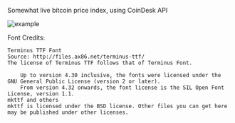 Somewhat live bitcoin price index, using CoinDesk API

![example](https://spotbitcoin.herokuapp.com/current.png)

Font Credits:

```
Terminus TTF Font
Source: http://files.ax86.net/terminus-ttf/
The license of Terminus TTF follows that of Terminus Font.

    Up to version 4.30 inclusive, the fonts were licensed under the GNU General Public License (version 2 or later).
    From version 4.32 onwards, the font license is the SIL Open Font License, version 1.1.
mkttf and others
mkttf is licensed under the BSD license. Other files you can get here may be published under other licenses. 
```
